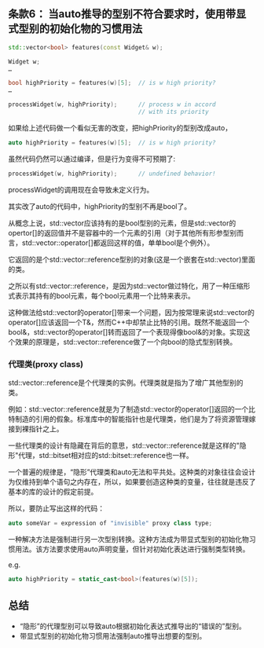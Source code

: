 ## 条款6： 当auto推导的型别不符合要求时，使用带显式型别的初始化物的习惯用法

```cpp
std::vector<bool> features(const Widget& w);

Widget w;
…

bool highPriority = features(w)[5];  // is w high priority?
…

processWidget(w, highPriority);      // process w in accord
                                     // with its priority
```

如果给上述代码做一个看似无害的改变，把highPriority的型别改成auto，

```cpp
auto highPriority = features(w)[5];  // is w high priority?
```

虽然代码仍然可以通过编译，但是行为变得不可预期了:

```cpp
processWidget(w, highPriority);      // undefined behavior!
```

processWidget的调用现在会导致未定义行为。

其实改了auto的代码中，highPriority的型别不再是bool了。

从概念上说，std::vector<bool>应该持有的是bool型别的元素，但是std::vector<bool>的opertor[]的返回值并不是容器中的一个元素的引用（对于其他所有形参型别而言，std::vector::operator[]都返回这样的值，单单bool是个例外）。

它返回的是个std::vector<bool>::reference型别的对象(这是一个嵌套在std::vector<bool>)里面的类。

之所以有std::vector<bool>::reference，是因为std::vector<bool>做过特化，用了一种压缩形式表示其持有的bool元素，每个bool元素用一个比特来表示。

这种做法给std::vector<bool>的operator[]带来一个问题，因为按常理来说std::vector<T>的operator[]应该返回一个T&，然而C++中却禁止比特的引用。既然不能返回一个bool&，std::vector<bool>的operator[]转而返回了一个表现得像bool&的对象。实现这个效果的原理是，std::vector<bool>::reference做了一个向bool的隐式型别转换。  



### 代理类(proxy class)

std::vector<bool>::reference是个代理类的实例。代理类就是指为了增广其他型别的类。

例如：std::vector<bool>::reference就是为了制造std::vector<bool>的operator[]返回的一个比特制造的引用的假象。标准库中的智能指针也是代理类，他们是为了将资源管理嫁接到裸指针之上。

一些代理类的设计有隐藏在背后的意思，std::vector<bool>::reference就是这样的"隐形"代理，std::bitset相对应的std::bitset::reference也一样。

一个普遍的规律是，“隐形”代理类和auto无法和平共处。这种类的对象往往会设计为仅维持到单个语句之内存在，所以，如果要创造这种类的变量，往往就是违反了基本的库的设计的假定前提。

所以，要防止写出这样的代码：

```cpp
auto someVar = expression of "invisible" proxy class type;
```

一种解决方法是强制进行另一次型别转换。这种方法成为带显式型别的初始化物习惯用法。该方法要求使用auto声明变量，但针对初始化表达进行强制类型转换。

e.g.

```cpp
auto highPriority = static_cast<bool>(features(w)[5]);
```

## 总结

-   “隐形”的代理型别可以导致auto根据初始化表达式推导出的“错误的”型别。
-   带显式型别的初始化物习惯用法强制auto推导出想要的型别。













